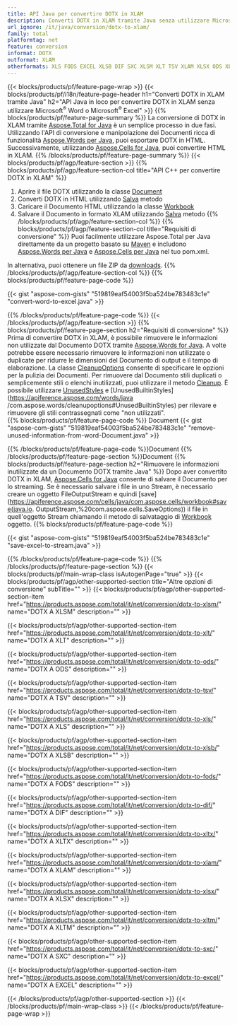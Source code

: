 ```yaml
---
title: API Java per convertire DOTX in XLAM
description: Converti DOTX in XLAM tramite Java senza utilizzare Microsoft Word o Microsoft Excel
url_ignore: /it/java/conversion/dotx-to-xlam/
family: total
platformtag: net
feature: conversion
informat: DOTX
outformat: XLAM
otherformats: XLS FODS EXCEL XLSB DIF SXC XLSM XLT TSV XLAM XLSX ODS XLTX XLTM
---
```

{{< blocks/products/pf/feature-page-wrap >}}
{{< blocks/products/pf/i18n/feature-page-header h1="Converti DOTX in XLAM tramite Java" h2="API Java in loco per convertire DOTX in XLAM senza utilizzare Microsoft<sup>&reg;</sup> Word o Microsoft<sup>&reg;</sup> Excel" >}}
{{% blocks/products/pf/feature-page-summary %}}
La conversione di DOTX in XLAM tramite [Aspose.Total for Java](https://products.aspose.com/total/java/) è un semplice processo in due fasi. Utilizzando l'API di conversione e manipolazione dei Documenti ricca di funzionalità [Aspose.Words per Java](https://products.aspose.com/words/java/), puoi esportare DOTX in HTML. Successivamente, utilizzando [Aspose.Cells for Java](https://products.aspose.com/cells/java/), puoi convertire HTML in XLAM.
{{% /blocks/products/pf/feature-page-summary  %}}
{{< blocks/products/pf/agp/feature-section >}}
{{% blocks/products/pf/agp/feature-section-col title="API C++ per convertire DOTX in XLAM" %}}
1. Aprire il file DOTX utilizzando la classe [Document](https://apiference.aspose.com/words/java/com.aspose.words/Document)
2. Converti DOTX in HTML utilizzando [Salva](https://apiference.aspose.com/words/java/com.aspose.words/Document#save(java.lang.String,com.aspose.words.SaveOptions) ) metodo
3. Caricare il Documento HTML utilizzando la classe [Workbook](https://apiference.aspose.com/cells/java/com.aspose.cells/Workbook)
4. Salvare il Documento in formato XLAM utilizzando [Salva](https://apiference.aspose.com/cells/java/com.aspose.cells/workbook#save(java.lang.String,%20com.aspose.cells.SaveOptions)) metodo
{{% /blocks/products/pf/agp/feature-section-col %}}
{{% blocks/products/pf/agp/feature-section-col title="Requisiti di conversione" %}}
Puoi facilmente utilizzare Aspose.Total per Java direttamente da un progetto basato su [Maven](https://repository.aspose.com/webapp/#/artifacts/browse/tree/General/repo/com/aspose/aspose-total) e includono [Aspose.Words per Java](https://dotxs.aspose.com/words/java/installation/) e [Aspose.Cells per Java](https://dotxs.aspose.com/cells/java/installation/) nel tuo pom.xml.

In alternativa, puoi ottenere un file ZIP da [downloads](https://releases.aspose.com/total/java).
{{% /blocks/products/pf/agp/feature-section-col %}}
{{% blocks/products/pf/feature-page-code %}}

{{< gist "aspose-com-gists" "519819eaf54003f5ba524be783483c1e" "convert-word-to-excel.java" >}}


{{% /blocks/products/pf/feature-page-code %}}
{{< /blocks/products/pf/agp/feature-section >}}
{{% blocks/products/pf/feature-page-section  h2="Requisiti di conversione" %}}
Prima di convertire DOTX in XLAM, è possibile rimuovere le informazioni non utilizzate dal Documento DOTX tramite [Aspose.Words for Java](https://products.aspose.com/words/java/). A volte potrebbe essere necessario rimuovere le informazioni non utilizzate o duplicate per ridurre le dimensioni del Documento di output e il tempo di elaborazione. La classe [CleanupOptions](https://apiference.aspose.com/words/java/com.aspose.words/CleanupOptions) consente di specificare le opzioni per la pulizia dei Documenti. Per rimuovere dal Documento stili duplicati o semplicemente stili o elenchi inutilizzati, puoi utilizzare il metodo [Cleanup](https://apiference.aspose.com/words/java/com.aspose.words/Document#cleanup()). È possibile utilizzare [UnusedStyles](https://apiference.aspose.com/words/java/com.aspose.words/cleanupoptions#UnusedStyles) e [UnusedBuiltinStyles](https://apiference.aspose.com/words/java /com.aspose.words/cleanupoptions#UnusedBuiltinStyles) per rilevare e rimuovere gli stili contrassegnati come "non utilizzati".  
{{% blocks/products/pf/feature-page-code %}}
Document
{{< gist "aspose-com-gists" "519819eaf54003f5ba524be783483c1e" "remove-unused-information-from-word-Document.java" >}}

{{% /blocks/products/pf/feature-page-code  %}}Document
{{% /blocks/products/pf/feature-page-section %}}Document
{{% blocks/products/pf/feature-page-section  h2="Rimuovere le informazioni inutilizzate da un Documento DOTX tramite Java" %}}
Dopo aver convertito DOTX in XLAM, [Aspose.Cells for Java](https://products.aspose.com/cells/java/) consente di salvare il Documento per lo streaming. Se è necessario salvare i file in uno Stream, è necessario creare un oggetto FileOutputStream e quindi [save](https://apiference.aspose.com/cells/java/com.aspose.cells/workbook#save(java.io. OutputStream,%20com.aspose.cells.SaveOptions)) il file in quell'oggetto Stream chiamando il metodo di salvataggio di [Workbook](https://apiference.aspose.com/cells/java/com.aspose.cells/Workbook) oggetto. 
{{% blocks/products/pf/feature-page-code %}}

{{< gist "aspose-com-gists" "519819eaf54003f5ba524be783483c1e" "save-excel-to-stream.java" >}}

{{% /blocks/products/pf/feature-page-code  %}}
{{% /blocks/products/pf/feature-page-section %}}
{{< blocks/products/pf/main-wrap-class isAutogenPage="true" >}}
{{< blocks/products/pf/agp/other-supported-section title="Altre opzioni di conversione" subTitle="" >}}
{{< blocks/products/pf/agp/other-supported-section-item href="https://products.aspose.com/total/it/net/conversion/dotx-to-xlsm/" name="DOTX A XLSM" description="" >}}

{{< blocks/products/pf/agp/other-supported-section-item href="https://products.aspose.com/total/it/net/conversion/dotx-to-xlt/" name="DOTX A XLT" description="" >}}

{{< blocks/products/pf/agp/other-supported-section-item href="https://products.aspose.com/total/it/net/conversion/dotx-to-ods/" name="DOTX A ODS" description="" >}}

{{< blocks/products/pf/agp/other-supported-section-item href="https://products.aspose.com/total/it/net/conversion/dotx-to-tsv/" name="DOTX A TSV" description="" >}}

{{< blocks/products/pf/agp/other-supported-section-item href="https://products.aspose.com/total/it/net/conversion/dotx-to-xls/" name="DOTX A XLS" description="" >}}

{{< blocks/products/pf/agp/other-supported-section-item href="https://products.aspose.com/total/it/net/conversion/dotx-to-xlsb/" name="DOTX A XLSB" description="" >}}

{{< blocks/products/pf/agp/other-supported-section-item href="https://products.aspose.com/total/it/net/conversion/dotx-to-fods/" name="DOTX A FODS" description="" >}}

{{< blocks/products/pf/agp/other-supported-section-item href="https://products.aspose.com/total/it/net/conversion/dotx-to-dif/" name="DOTX A DIF" description="" >}}

{{< blocks/products/pf/agp/other-supported-section-item href="https://products.aspose.com/total/it/net/conversion/dotx-to-xltx/" name="DOTX A XLTX" description="" >}}

{{< blocks/products/pf/agp/other-supported-section-item href="https://products.aspose.com/total/it/net/conversion/dotx-to-xlam/" name="DOTX A XLAM" description="" >}}

{{< blocks/products/pf/agp/other-supported-section-item href="https://products.aspose.com/total/it/net/conversion/dotx-to-xlsx/" name="DOTX A XLSX" description="" >}}

{{< blocks/products/pf/agp/other-supported-section-item href="https://products.aspose.com/total/it/net/conversion/dotx-to-xltm/" name="DOTX A XLTM" description="" >}}

{{< blocks/products/pf/agp/other-supported-section-item href="https://products.aspose.com/total/it/net/conversion/dotx-to-sxc/" name="DOTX A SXC" description="" >}}

{{< blocks/products/pf/agp/other-supported-section-item href="https://products.aspose.com/total/it/net/conversion/dotx-to-excel/" name="DOTX A EXCEL" description="" >}}


{{< /blocks/products/pf/agp/other-supported-section >}}
{{< /blocks/products/pf/main-wrap-class >}}
{{< /blocks/products/pf/feature-page-wrap >}}